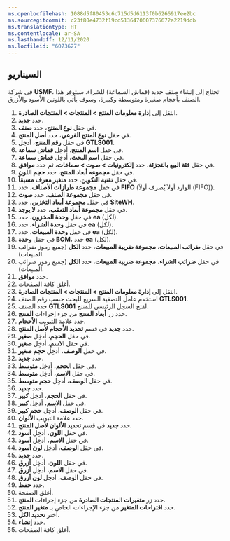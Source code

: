 ```yaml
---
ms.openlocfilehash: 1088d5f80453c6c715d5d6113f0b6266917ee2bc
ms.sourcegitcommit: c23f80e4732f19cd5136470607376672a2219ddb
ms.translationtype: HT
ms.contentlocale: ar-SA
ms.lasthandoff: 12/11/2020
ms.locfileid: "6073627"
---
```

## <a name="scenario"></a>السيناريو

في شركة **USMF**، تحتاج إلى إنشاء صنف جديد (قماش السماعة) للشراء. سيتوفر هذا الصنف بأحجام صغيرة ومتوسطة وكبيرة، وسوف يأتي باللونين الأسود والأزرق.

1.  انتقل إلى **إدارة معلومات المنتج > المنتجات > المنتجات الصادرة**.
2.  حدد **جديد‏‎**.
3.  في حقل **نوع المنتج**، حدد **صنف**.
4.  في حقل **نوع المنتج الفرعي**، حدد **أصل المنتج**.
5.  في حقل **رقم المنتج**، أدخِل **GTLS001**.
6.  في حقل **اسم المنتج**، أدخِل **قماش سماعة**.
7.  في حقل **اسم البحث**، أدخِل **قماش سماعة**.
8.  في حقل **فئة البيع بالتجزئة**، حدد **إلكترونيات > صوت > سماعات**، ثم حدد **موافق**.
9.  في حقل **مجموعه أبعاد المنتج**، حدد **حجم اللون**.
10. في حقل **تقنية التكوين**، حدد **متغير معرف مسبقاً**.
11. في حقل **مجموعة طرازات الأصناف**، حدد **FIFO** (‏‫الوارد أولاً يُصرف أولاً‬ (FIFO)).
12. في حقل **مجموعة الصنف**، حدد **صوت**.
13. في حقل **مجموعة أبعاد التخزين**، حدد **SiteWH**.
14. في حقل **مجموعة أبعاد التعقب**، حدد **لا يوجد**.
15. في حقل **وحدة المخزون**، حدد **ea** (لكل).
16. في حقل **وحدة الشراء**، حدد **ea** (لكل).
17. في حقل **وحدة المبيعات**، حدد **ea** (لكل).
18. في حقل **وحدة BOM**، حدد **ea** (لكل).
19. في حقل **ضرائب المبيعات**، **مجموعة ضريبة المبيعات**، حدد **الكل** (جميع رموز ضرائب المبيعات).
20. في حقل **ضرائب الشراء**، **مجموعة ضريبة المبيعات**، حدد **الكل** (جميع رموز ضرائب المبيعات).
21. حدد **موافق**.
22. أغلق كافة الصفحات.
23. انتقل إلى **إدارة معلومات المنتج > المنتجات > المنتجات الصادرة**.
24. استخدم عامل التصفية السريع للبحث حسب رقم الصنف **GTLS001**.
25. حدد الصنف **GTLS001** لفتح السجل الرئيسي للمنتج.
26. حدد زر **أبعاد المنتج** من جزء إجراءات **المنتج**.
27. حدد علامة التبويب **الأحجام**.
28. حدد **جديد** في قسم **تحديد الأحجام لأصل المنتج**.
29. في حقل **الحجم**، أدخِل **صغير**.
30. في حقل **الاسم**، أدخِل **صغير**.
31. في حقل **الوصف**، أدخِل **حجم صغير**.
32. حدد **جديد‏‎**.
33. في حقل **الحجم**، أدخِل **متوسط**.
34. في حقل **الاسم**، أدخِل **متوسط**.
35. في حقل **الوصف**، أدخِل **حجم متوسط**.
36. حدد **جديد‏‎**.
37. في حقل **الحجم**، أدخِل **كبير**.
38. في حقل **الاسم**، أدخِل **كبير**.
39. في حقل **الوصف**، أدخِل **حجم كبير**.
40. حدد علامة التبويب **الألوان**.
41. حدد **جديد** في قسم **تحديد الألوان لأصل المنتج**.
42. في حقل **اللون**، أدخِل **أسود**.
43. في حقل **الاسم**، أدخِل **أسود**.
44. في حقل **الوصف**، أدخِل **لون أسود**.
45. حدد **جديد‏‎**.
46. في حقل **اللون**، أدخِل **أزرق**.
47. في حقل **الاسم**، أدخِل **أزرق**.
48. في حقل **الوصف**، أدخِل **لون أزرق**.
49. حدد **حفظ**.
50. أغلق الصفحة.
51. حدد زر **متغيرات المنتجات الصادرة** من جزء إجراءات **المنتج**.
52. حدد **اقتراحات المتغير** من جزء الإجراءات الخاص بـ **متغير المنتج**.
53. اختر **تحديد الكل**.
54. حدد **إنشاء**.
55. أغلق كافة الصفحات.

